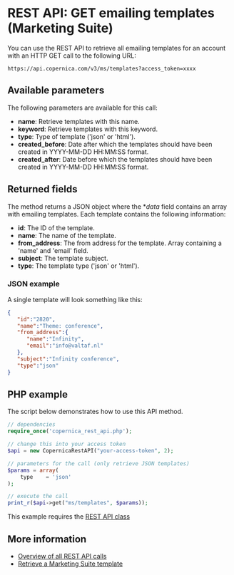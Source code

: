 # REST API: GET emailing templates (Marketing Suite)

You can use the REST API to retrieve all emailing templates for an account 
with an HTTP GET call to the following URL:

`https://api.copernica.com/v3/ms/templates?access_token=xxxx`

## Available parameters

The following parameters are available for this call:

* **name**: Retrieve templates with this name.
* **keyword**: Retrieve templates with this keyword.
* **type**: Type of template ('json' or 'html').
* **created_before**: Date after which the templates should have been created in YYYY-MM-DD HH:MM:SS format.
* **created_after**: Date before which the templates should have been created in YYYY-MM-DD HH:MM:SS format.

## Returned fields

The method returns a JSON object where the **data* field contains an array 
with emailing templates. Each template contains the following information:

* **id**: The ID of the template.    
* **name**: The name of the template.
* **from_address**: The from address for the template. Array containing a 'name' and 'email' field.
* **subject**: The template subject.
* **type**: The template type ('json' or 'html').

### JSON example

A single template will look something like this:

```json
{  
   "id":"2820",
   "name":"Theme: conference",
   "from_address":{  
      "name":"Infinity",
      "email":"info@valtaf.nl"
   },
   "subject":"Infinity conference",
   "type":"json"
}
```

## PHP example

The script below demonstrates how to use this API method.

```php
// dependencies
require_once('copernica_rest_api.php');

// change this into your access token
$api = new CopernicaRestAPI("your-access-token", 2);

// parameters for the call (only retrieve JSON templates)
$params = array(
    type    = 'json'
);

// execute the call
print_r($api->get("ms/templates", $params));
```

This example requires the [REST API class](./rest-php)

## More information

* [Overview of all REST API calls](./rest-api)
* [Retrieve a Marketing Suite template](./rest-get-ms-template)
